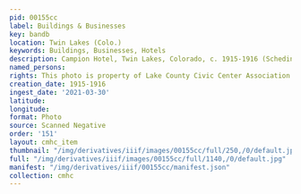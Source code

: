 ```yaml
---
pid: 00155cc
label: Buildings & Businesses
key: bandb
location: Twin Lakes (Colo.)
keywords: Buildings, Businesses, Hotels
description: Campion Hotel, Twin Lakes, Colorado, c. 1915-1916 (Schedin album)
named_persons: 
rights: This photo is property of Lake County Civic Center Association.
creation_date: 1915-1916
ingest_date: '2021-03-30'
latitude: 
longitude: 
format: Photo
source: Scanned Negative
order: '151'
layout: cmhc_item
thumbnail: "/img/derivatives/iiif/images/00155cc/full/250,/0/default.jpg"
full: "/img/derivatives/iiif/images/00155cc/full/1140,/0/default.jpg"
manifest: "/img/derivatives/iiif/00155cc/manifest.json"
collection: cmhc
---
```

